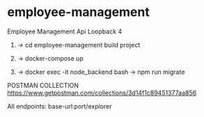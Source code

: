 # employee-management
Employee Management Api Loopback 4
1) -> cd employee-management
build project
1) -> docker-compose up

2) -> docker exec -it node_backend bash
   -> npm run migrate
   
   
   
POSTMAN COLLECTION
https://www.getpostman.com/collections/3d14f1c89451377aa856

All endpoints: base-url:port/explorer
   

